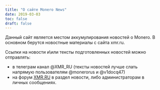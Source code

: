 ```yaml
---
title: "О сайте Monero News"
date: 2019-03-03
toc: false
draft: false
---
```


Данный сайт является местом аккумулирования новостей о Monero. В основном берутся новостные материалы с сайта xmr.ru.

Ссылки на новости и\или тексты подготовленных новостей можно отправлять:

* в телеграм канал @XMR_RU (тексты новостей лучше слать напрямую пользователям @monerorus и @v1docq47)
* на форум [XMR.RU](https://xmr.ru) в раздел новости, либо администраторам в личных сообщениях. 